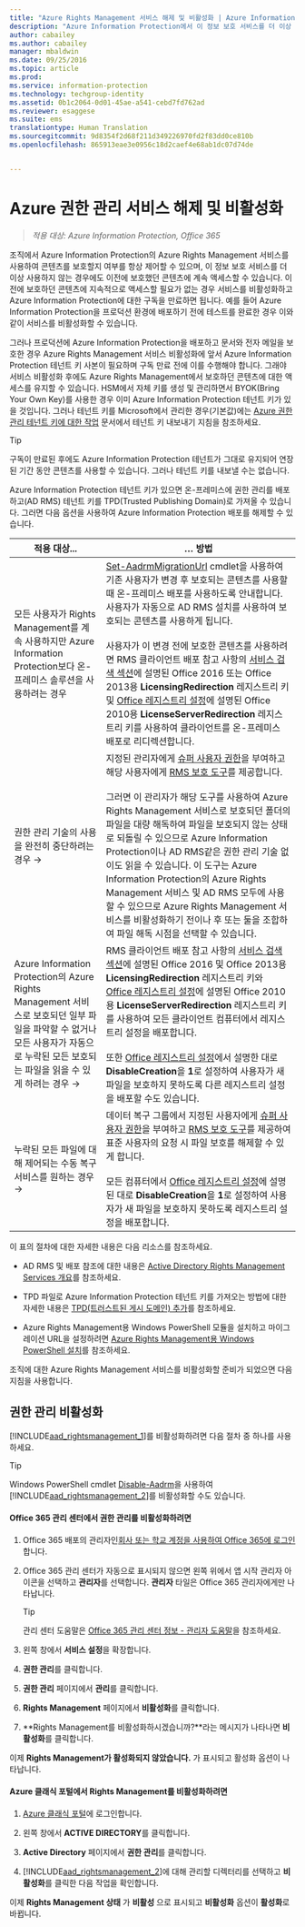 ```yaml
---
title: "Azure Rights Management 서비스 해제 및 비활성화 | Azure Information Protection"
description: "Azure Information Protection에서 이 정보 보호 서비스를 더 이상 사용하지 않으려는 경우 해당 방법 및 지침을 제공합니다."
author: cabailey
ms.author: cabailey
manager: mbaldwin
ms.date: 09/25/2016
ms.topic: article
ms.prod: 
ms.service: information-protection
ms.technology: techgroup-identity
ms.assetid: 0b1c2064-0d01-45ae-a541-cebd7fd762ad
ms.reviewer: esaggese
ms.suite: ems
translationtype: Human Translation
ms.sourcegitcommit: 9d8354f2d68f211d349226970fd2f83dd0ce810b
ms.openlocfilehash: 865913eae3e0956c18d2caef4e68ab1dc07d74de


---
```


# <a name="decommissioning-and-deactivating-azure-rights-management"></a>Azure 권한 관리 서비스 해제 및 비활성화

>*적용 대상: Azure Information Protection, Office 365*

조직에서 Azure Information Protection의 Azure Rights Management 서비스를 사용하여 콘텐츠를 보호할지 여부를 항상 제어할 수 있으며, 이 정보 보호 서비스를 더 이상 사용하지 않는 경우에도 이전에 보호했던 콘텐츠에 계속 액세스할 수 있습니다. 이전에 보호하던 콘텐츠에 지속적으로 액세스할 필요가 없는 경우 서비스를 비활성화하고 Azure Information Protection에 대한 구독을 만료하면 됩니다. 예를 들어 Azure Information Protection을 프로덕션 환경에 배포하기 전에 테스트를 완료한 경우 이와 같이 서비스를 비활성화할 수 있습니다.

그러나 프로덕션에 Azure Information Protection을 배포하고 문서와 전자 메일을 보호한 경우 Azure Rights Management 서비스 비활성화에 앞서 Azure Information Protection 테넌트 키 사본이 필요하며 구독 만료 전에 이를 수행해야 합니다. 그래야 서비스 비활성화 후에도 Azure Rights Management에서 보호하던 콘텐츠에 대한 액세스를 유지할 수 있습니다. HSM에서 자체 키를 생성 및 관리하면서 BYOK(Bring Your Own Key)를 사용한 경우 이미 Azure Information Protection 테넌트 키가 있을 것입니다. 그러나 테넌트 키를 Microsoft에서 관리한 경우(기본값)에는 [Azure 권한 관리 테넌트 키에 대한 작업](operations-tenant-key.md) 문서에서 테넌트 키 내보내기 지침을 참조하세요.

> [!TIP]
> 구독이 만료된 후에도 Azure Information Protection 테넌트가 그대로 유지되어 연장된 기간 동안 콘텐츠를 사용할 수 있습니다. 그러나 테넌트 키를 내보낼 수는 없습니다.

Azure Information Protection 테넌트 키가 있으면 온-프레미스에 권한 관리를 배포하고(AD RMS) 테넌트 키를 TPD(Trusted Publishing Domain)로 가져올 수 있습니다. 그러면 다음 옵션을 사용하여 Azure Information Protection 배포를 해제할 수 있습니다.

|적용 대상...|… 방법|
|----------------------------|--------------|
|모든 사용자가 Rights Management를 계속 사용하지만 Azure Information Protection보다 온-프레미스 솔루션을 사용하려는 경우|[Set-AadrmMigrationUrl](https://msdn.microsoft.com/library/azure/dn629429.aspx) cmdlet을 사용하여 기존 사용자가 변경 후 보호되는 콘텐츠를 사용할 때 온-프레미스 배포를 사용하도록 안내합니다. 사용자가 자동으로 AD RMS 설치를 사용하여 보호되는 콘텐츠를 사용하게 됩니다.<br /><br />사용자가 이 변경 전에 보호한 콘텐츠를 사용하려면 RMS 클라이언트 배포 참고 사항의 [서비스 검색 섹션](../rms-client/client-deployment-notes.md)에 설명된 Office 2016 또는 Office 2013용 **LicensingRedirection** 레지스트리 키 및 [Office 레지스트리 설정](https://technet.microsoft.com/library/dd772637%28v=ws.10%29.aspx)에 설명된 Office 2010용 **LicenseServerRedirection** 레지스트리 키를 사용하여 클라이언트를 온-프레미스 배포로 리디렉션합니다.|
|권한 관리 기술의 사용을 완전히 중단하려는 경우 →|지정된 관리자에게 [슈퍼 사용자 권한](../deploy-use/configure-super-users.md)을 부여하고 해당 사용자에게 [RMS 보호 도구](http://www.microsoft.com/en-us/download/details.aspx?id=47256)를 제공합니다.<br /><br />그러면 이 관리자가 해당 도구를 사용하여 Azure Rights Management 서비스로 보호되던 폴더의 파일을 대량 해독하여 파일을 보호되지 않는 상태로 되돌릴 수 있으므로 Azure Information Protection이나 AD RMS같은 권한 관리 기술 없이도 읽을 수 있습니다. 이 도구는 Azure Information Protection의 Azure Rights Management 서비스 및 AD RMS 모두에 사용할 수 있으므로 Azure Rights Management 서비스를 비활성화하기 전이나 후 또는 둘을 조합하여 파일 해독 시점을 선택할 수 있습니다.|
|Azure Information Protection의 Azure Rights Management 서비스로 보호되던 일부 파일을 파악할 수 없거나 모든 사용자가 자동으로 누락된 모든 보호되는 파일을 읽을 수 있게 하려는 경우 →|RMS 클라이언트 배포 참고 사항의 [서비스 검색 섹션](../rms-client/client-deployment-notes.md)에 설명된 Office 2016 및 Office 2013용 **LicensingRedirection** 레지스트리 키와 [Office 레지스트리 설정](https://technet.microsoft.com/library/dd772637%28v=ws.10%29.aspx)에 설명된 Office 2010용 **LicenseServerRedirection** 레지스트리 키를 사용하여 모든 클라이언트 컴퓨터에서 레지스트리 설정을 배포합니다.<br /><br />또한 [Office 레지스트리 설정](https://technet.microsoft.com/library/dd772637%28v=ws.10%29.aspx)에서 설명한 대로 **DisableCreation**을 **1**로 설정하여 사용자가 새 파일을 보호하지 못하도록 다른 레지스트리 설정을 배포할 수도 있습니다.|
|누락된 모든 파일에 대해 제어되는 수동 복구 서비스를 원하는 경우    →|데이터 복구 그룹에서 지정된 사용자에게 [슈퍼 사용자 권한](../deploy-use/configure-super-users.md)을 부여하고 [RMS 보호 도구](http://www.microsoft.com/en-us/download/details.aspx?id=47256)를 제공하여 표준 사용자의 요청 시 파일 보호를 해제할 수 있게 합니다.<br /><br />모든 컴퓨터에서 [Office 레지스트리 설정](https://technet.microsoft.com/library/dd772637%28v=ws.10%29.aspx)에 설명된 대로 **DisableCreation**을 **1**로 설정하여 사용자가 새 파일을 보호하지 못하도록 레지스트리 설정을 배포합니다.|
이 표의 절차에 대한 자세한 내용은 다음 리소스를 참조하세요.

-   AD RMS 및 배포 참조에 대한 내용은 [Active Directory Rights Management Services 개요](https://technet.microsoft.com/library/hh831364.aspx)를 참조하세요.

-   TPD 파일로 Azure Information Protection 테넌트 키를 가져오는 방법에 대한 자세한 내용은 [TPD(트러스트된 게시 도메인) 추가](https://technet.microsoft.com/library/cc771460.aspx)를 참조하세요.

-   Azure Rights Management용 Windows PowerShell 모듈을 설치하고 마이그레이션 URL을 설정하려면 [Azure Rights Management용 Windows PowerShell 설치](install-powershell.md)를 참조하세요.

조직에 대한 Azure Rights Management 서비스를 비활성화할 준비가 되었으면 다음 지침을 사용합니다.

## <a name="deactivating-rights-management"></a>권한 관리 비활성화
[!INCLUDE[aad_rightsmanagement_1](../includes/aad_rightsmanagement_1_md.md)]를 비활성화하려면 다음 절차 중 하나를 사용하세요.

> [!TIP]
> Windows PowerShell cmdlet [Disable-Aadrm](http://msdn.microsoft.com/library/windowsazure/dn629422.aspx)을 사용하여 [!INCLUDE[aad_rightsmanagement_2](../includes/aad_rightsmanagement_2_md.md)]를 비활성화할 수도 있습니다.

#### <a name="to-deactivate-rights-management-from-the-office-365-admin-center"></a>Office 365 관리 센터에서 권한 관리를 비활성화하려면

1.  Office 365 배포의 관리자인[회사 또는 학교 계정을 사용하여 Office 365에 로그인](https://portal.office.com/) 합니다.

2.  Office 365 관리 센터가 자동으로 표시되지 않으면 왼쪽 위에서 앱 시작 관리자 아이콘을 선택하고 **관리자**를 선택합니다. **관리자** 타일은 Office 365 관리자에게만 나타납니다.

    > [!TIP]
    > 관리 센터 도움말은 [Office 365 관리 센터 정보 - 관리자 도움말](https://support.office.com/article/About-the-Office-365-admin-center-Admin-Help-58537702-d421-4d02-8141-e128e3703547)을 참조하세요.

3.  왼쪽 창에서 **서비스 설정**을 확장합니다.

4.  **권한 관리**를 클릭합니다.

5.  **권한 관리** 페이지에서 **관리**를 클릭합니다.

6.  **Rights Management** 페이지에서 **비활성화**를 클릭합니다.

7.  **Rights Management를 비활성화하시겠습니까?**라는 메시지가 나타나면 **비활성화**를 클릭합니다.

이제 **Rights Management가 활성화되지 않았습니다.** 가 표시되고 활성화 옵션이 나타납니다.

#### <a name="to-deactivate-rights-management-from-the-azure-classic-portal"></a>Azure 클래식 포털에서 Rights Management를 비활성화하려면

1.  [Azure 클래식 포털](http://go.microsoft.com/fwlink/p/?LinkID=275081)에 로그인합니다.

2.  왼쪽 창에서 **ACTIVE DIRECTORY**를 클릭합니다.

3.  **Active Directory** 페이지에서 **권한 관리**를 클릭합니다.

4.  [!INCLUDE[aad_rightsmanagement_2](../includes/aad_rightsmanagement_2_md.md)]에 대해 관리할 디렉터리를 선택하고 **비활성화**를 클릭한 다음 작업을 확인합니다.

이제 **Rights Management 상태** 가 **비활성** 으로 표시되고 **비활성화** 옵션이 **활성화**로 바뀝니다.






<!--HONumber=Nov16_HO2-->


